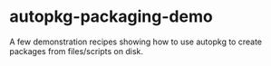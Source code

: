 # autopkg-packaging-demo

A few demonstration recipes showing how to use autopkg to create packages from files/scripts on disk.

